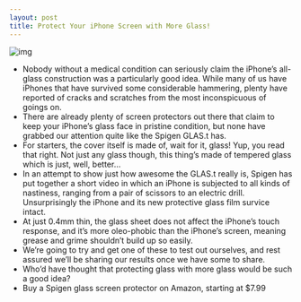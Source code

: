 ```yaml
---
layout: post
title: Protect Your iPhone Screen with More Glass!
---
```

![img](http://media.idownloadblog.com/wp-content/uploads/2012/01/glasstscreenprotector.jpeg)
* Nobody without a medical condition can seriously claim the iPhone’s all-glass construction was a particularly good idea. While many of us have iPhones that have survived some considerable hammering, plenty have reported of cracks and scratches from the most inconspicuous of goings on.
* There are already plenty of screen protectors out there that claim to keep your iPhone’s glass face in pristine condition, but none have grabbed our attention quite like the Spigen GLAS.t has.
* For starters, the cover itself is made of, wait for it, glass! Yup, you read that right. Not just any glass though, this thing’s made of tempered glass which is just, well, better…
* In an attempt to show just how awesome the GLAS.t really is, Spigen has put together a short video in which an iPhone is subjected to all kinds of nastiness, ranging from a pair of scissors to an electric drill. Unsurprisingly the iPhone and its new protective glass film survice intact.
* At just 0.4mm thin, the glass sheet does not affect the iPhone’s touch response, and it’s more oleo-phobic than the iPhone’s screen, meaning grease and grime shouldn’t build up so easily.
* We’re going to try and get one of these to test out ourselves, and rest assured we’ll be sharing our results once we have some to share.
* Who’d have thought that protecting glass with more glass would be such a good idea?
* Buy a Spigen glass screen protector on Amazon, starting at $7.99

